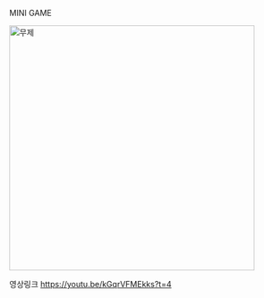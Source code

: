 MINI GAME

<img width="438" alt="무제" src="https://user-images.githubusercontent.com/50136014/93805151-44e49300-fc82-11ea-9740-3856351946a3.png">

영상링크
https://youtu.be/kGqrVFMEkks?t=4
